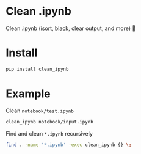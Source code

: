 # Clean .ipynb

Clean .ipynb ([isort](https://github.com/timothycrosley/isort), [black](https://github.com/ambv/black), clear output, and more) :sunflower:

# Install

```sh
pip install clean_ipynb
```

# Example

Clean `notebook/test.ipynb`

```sh
clean_ipynb notebook/input.ipynb
```

Find and clean `*.ipynb` recursively

```sh
find . -name '*.ipynb' -exec clean_ipynb {} \;
```
